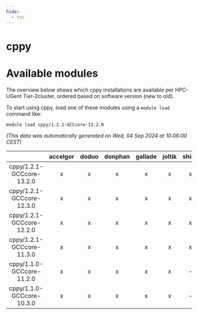 ```yaml
---
hide:
  - toc
---
```


cppy
====

# Available modules


The overview below shows which cppy installations are available per HPC-UGent Tier-2cluster, ordered based on software version (new to old).

To start using cppy, load one of these modules using a `module load` command like:

```shell
module load cppy/1.2.1-GCCcore-13.2.0
```

*(This data was automatically generated on Wed, 04 Sep 2024 at 10:06:00 CEST)*  

| |accelgor|doduo|donphan|gallade|joltik|shinx|skitty|
| :---: | :---: | :---: | :---: | :---: | :---: | :---: | :---: |
|cppy/1.2.1-GCCcore-13.2.0|x|x|x|x|x|x|x|
|cppy/1.2.1-GCCcore-12.3.0|x|x|x|x|x|x|x|
|cppy/1.2.1-GCCcore-12.2.0|x|x|x|x|x|x|x|
|cppy/1.2.1-GCCcore-11.3.0|x|x|x|x|x|x|x|
|cppy/1.1.0-GCCcore-11.2.0|x|x|x|x|x|-|x|
|cppy/1.1.0-GCCcore-10.3.0|x|x|x|x|x|-|x|
